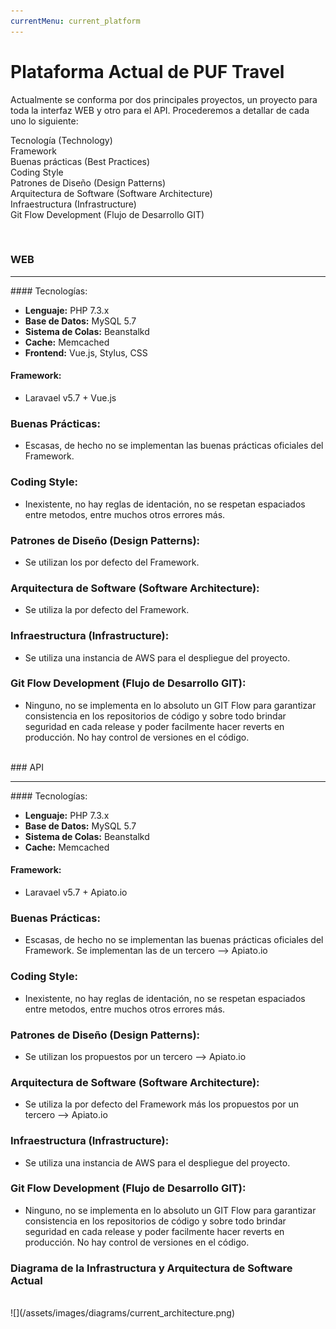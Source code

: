 ```yaml
---
currentMenu: current_platform
---
```


# Plataforma Actual de PUF Travel
Actualmente se conforma por dos principales proyectos, un proyecto para toda la interfaz WEB y otro para el API. Procederemos a detallar de cada uno lo siguiente:

<i class="fa fa-network-wired"></i> Tecnología (Technology)<br />
<i class="fab fa-symfony"></i> Framework<br />
<i class="fa fa-hand-peace"></i> Buenas prácticas (Best Practices)<br />
<i class="fa fa-code"></i> Coding Style <br />
<i class="fa fa-swatchbook"></i> Patrones de Diseño (Design Patterns)<br />
<i class="fa fa-box-open"></i> Arquitectura de Software (Software Architecture)<br />
<i class="fa fa-project-diagram"></i> Infraestructura (Infrastructure)<br />
<i class="fab fa-git"></i> Git Flow Development (Flujo de Desarrollo GIT)

<br />

### WEB
<hr />

#### Tecnologías:
- **Lenguaje:** PHP 7.3.x
- **Base de Datos:** MySQL 5.7
- **Sistema de Colas:** Beanstalkd
- **Cache:** Memcached
- **Frontend:** Vue.js, Stylus, CSS

#### Framework:
- Laravael v5.7 + Vue.js

### Buenas Prácticas:
- Escasas, de hecho no se implementan las buenas prácticas oficiales del Framework.

### Coding Style:
- Inexistente, no hay reglas de identación, no se respetan espaciados entre metodos, entre muchos otros errores más.

### Patrones de Diseño (Design Patterns):
- Se utilizan los por defecto del Framework.

### Arquitectura de Software (Software Architecture):
- Se utiliza la por defecto del Framework.

### Infraestructura (Infrastructure):
- Se utiliza una instancia de AWS para el despliegue del proyecto.

### Git Flow Development (Flujo de Desarrollo GIT):
- Ninguno, no se implementa en lo absoluto un GIT Flow para garantizar consistencia en los repositorios de código y sobre todo brindar seguridad en cada release y poder facilmente hacer reverts en producción. No hay control de versiones en el código.

<br />
### API
<hr />

#### Tecnologías:
- **Lenguaje:** PHP 7.3.x
- **Base de Datos:** MySQL 5.7
- **Sistema de Colas:** Beanstalkd
- **Cache:** Memcached

#### Framework:
- Laravael v5.7 + Apiato.io

### Buenas Prácticas:
- Escasas, de hecho no se implementan las buenas prácticas oficiales del Framework. Se implementan las de un tercero --> Apiato.io

### Coding Style:
- Inexistente, no hay reglas de identación, no se respetan espaciados entre metodos, entre muchos otros errores más.

### Patrones de Diseño (Design Patterns):
- Se utilizan los propuestos por un tercero --> Apiato.io

### Arquitectura de Software (Software Architecture):
- Se utiliza la por defecto del Framework más los propuestos por un tercero --> Apiato.io

### Infraestructura (Infrastructure):
- Se utiliza una instancia de AWS para el despliegue del proyecto.

### Git Flow Development (Flujo de Desarrollo GIT):
- Ninguno, no se implementa en lo absoluto un GIT Flow para garantizar consistencia en los repositorios de código y sobre todo brindar seguridad en cada release y poder facilmente hacer reverts en producción. No hay control de versiones en el código.

### Diagrama de la Infrastructura y Arquitectura de Software Actual
<br />
![](/assets/images/diagrams/current_architecture.png)